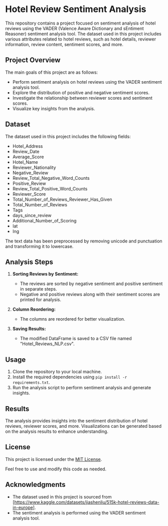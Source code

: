 # Hotel Review Sentiment Analysis

This repository contains a project focused on sentiment analysis of hotel reviews using the VADER (Valence Aware Dictionary and sEntiment Reasoner) sentiment analysis tool. The dataset used in this project includes various attributes related to hotel reviews, such as hotel details, reviewer information, review content, sentiment scores, and more.

## Project Overview

The main goals of this project are as follows:

- Perform sentiment analysis on hotel reviews using the VADER sentiment analysis tool.
- Explore the distribution of positive and negative sentiment scores.
- Investigate the relationship between reviewer scores and sentiment scores.
- Visualize key insights from the analysis.

## Dataset

The dataset used in this project includes the following fields:

- Hotel_Address
- Review_Date
- Average_Score
- Hotel_Name
- Reviewer_Nationality
- Negative_Review
- Review_Total_Negative_Word_Counts
- Positive_Review
- Review_Total_Positive_Word_Counts
- Reviewer_Score
- Total_Number_of_Reviews_Reviewer_Has_Given
- Total_Number_of_Reviews
- Tags
- days_since_review
- Additional_Number_of_Scoring
- lat
- lng

The text data has been preprocessed by removing unicode and punctuation and transforming it to lowercase.

## Analysis Steps

1. **Sorting Reviews by Sentiment:**
   - The reviews are sorted by negative sentiment and positive sentiment in separate steps.
   - Negative and positive reviews along with their sentiment scores are printed for analysis.

2. **Column Reordering:**
   - The columns are reordered for better visualization.

3. **Saving Results:**
   - The modified DataFrame is saved to a CSV file named "Hotel_Reviews_NLP.csv".

## Usage

1. Clone the repository to your local machine.
2. Install the required dependencies using `pip install -r requirements.txt`.
3. Run the analysis script to perform sentiment analysis and generate insights.

## Results

The analysis provides insights into the sentiment distribution of hotel reviews, reviewer scores, and more. Visualizations can be generated based on the analysis results to enhance understanding.

## License

This project is licensed under the [MIT License](LICENSE).

Feel free to use and modify this code as needed.

## Acknowledgments

- The dataset used in this project is sourced from [https://www.kaggle.com/datasets/jiashenliu/515k-hotel-reviews-data-in-europe].
- The sentiment analysis is performed using the VADER sentiment analysis tool.
